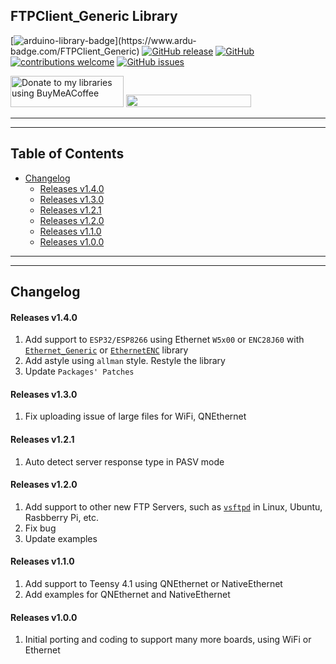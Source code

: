 ## FTPClient_Generic Library

[![arduino-library-badge](https://www.ardu-badge.com/badge/FTPClient_Generic.svg?)](https://www.ardu-badge.com/FTPClient_Generic)
[![GitHub release](https://img.shields.io/github/release/khoih-prog/FTPClient_Generic.svg)](https://github.com/khoih-prog/FTPClient_Generic/releases)
[![GitHub](https://img.shields.io/github/license/mashape/apistatus.svg)](https://github.com/khoih-prog/FTPClient_Generic/blob/main/LICENSE)
[![contributions welcome](https://img.shields.io/badge/contributions-welcome-brightgreen.svg?style=flat)](#Contributing)
[![GitHub issues](https://img.shields.io/github/issues/khoih-prog/FTPClient_Generic.svg)](http://github.com/khoih-prog/FTPClient_Generic/issues)


<a href="https://www.buymeacoffee.com/khoihprog6" title="Donate to my libraries using BuyMeACoffee"><img src="https://cdn.buymeacoffee.com/buttons/v2/default-yellow.png" alt="Donate to my libraries using BuyMeACoffee" style="height: 50px !important;width: 181px !important;" ></a>
<a href="https://www.buymeacoffee.com/khoihprog6" title="Donate to my libraries using BuyMeACoffee"><img src="https://img.shields.io/badge/buy%20me%20a%20coffee-donate-orange.svg?logo=buy-me-a-coffee&logoColor=FFDD00" style="height: 20px !important;width: 200px !important;" ></a>

---
---

## Table of Contents


* [Changelog](#changelog)
  * [Releases v1.4.0](#releases-v140)
  * [Releases v1.3.0](#releases-v130)
  * [Releases v1.2.1](#releases-v121)
  * [Releases v1.2.0](#releases-v120)
  * [Releases v1.1.0](#releases-v110)
  * [Releases v1.0.0](#releases-v100)

---
---

## Changelog

#### Releases v1.4.0

1. Add support to `ESP32/ESP8266` using Ethernet `W5x00` or `ENC28J60` with [`Ethernet_Generic`](https://github.com/khoih-prog/Ethernet_Generic) or [`EthernetENC`](https://github.com/jandrassy/EthernetENC) library
2. Add astyle using `allman` style. Restyle the library
3. Update `Packages' Patches`

#### Releases v1.3.0

1. Fix uploading issue of large files for WiFi, QNEthernet

#### Releases v1.2.1

1. Auto detect server response type in PASV mode

#### Releases v1.2.0

1. Add support to other new FTP Servers, such as [`vsftpd`](https://ubuntu.com/server/docs/service-ftp) in Linux, Ubuntu, Rasbberry Pi, etc.
2. Fix bug
3. Update examples


#### Releases v1.1.0

1. Add support to Teensy 4.1 using QNEthernet or NativeEthernet
2. Add examples for QNEthernet and NativeEthernet

#### Releases v1.0.0

1. Initial porting and coding to support many more boards, using WiFi or Ethernet


